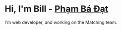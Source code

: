 # Hi, I'm Bill - [Phạm Bá Đạt](http://phambadat.com/)

I'm web developer, and working on the Matching team.

